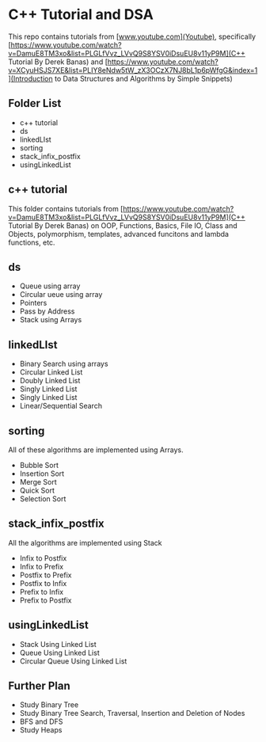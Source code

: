 # C++ Tutorial and DSA

This repo contains tutorials from [www.youtube.com](Youtube), specifically [https://www.youtube.com/watch?v=DamuE8TM3xo&list=PLGLfVvz_LVvQ9S8YSV0iDsuEU8v11yP9M](C++ Tutorial By Derek Banas) and [https://www.youtube.com/watch?v=XCyuHSJS7XE&list=PLIY8eNdw5tW_zX3OCzX7NJ8bL1p6pWfgG&index=1](Introduction to Data Structures and Algorithms by Simple Snippets)

## Folder List
* c++ tutorial
* ds
* linkedLIst
* sorting
* stack_infix_postfix
* usingLinkedList

## c++ tutorial
This folder contains tutorials from [https://www.youtube.com/watch?v=DamuE8TM3xo&list=PLGLfVvz_LVvQ9S8YSV0iDsuEU8v11yP9M](C++ Tutorial By Derek Banas) on OOP, Functions, Basics, File IO, Class and Objects, polymorphism, templates, advanced funcitons and lambda functions, etc.

## ds
* Queue using array
* Circular ueue using array
* Pointers
* Pass by Address
* Stack using Arrays

## linkedLIst
* Binary Search using arrays
* Circular Linked List
* Doubly Linked List
* Singly Linked List
* Singly Linked List
* Linear/Sequential Search

## sorting
All of these algorithms are implemented using Arrays.

* Bubble Sort
* Insertion Sort
* Merge Sort
* Quick Sort
* Selection Sort

## stack_infix_postfix
All the algorithms are implemented using Stack

* Infix to Postfix
* Infix to Prefix
* Postfix to Prefix
* Postfix to Infix
* Prefix to Infix
* Prefix to Postfix

## usingLinkedList
* Stack Using Linked List
* Queue Using Linked List
* Circular Queue Using Linked List

## Further Plan
* Study Binary Tree
* Study Binary Tree Search, Traversal, Insertion and Deletion of Nodes
* BFS and DFS
* Study Heaps